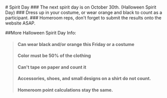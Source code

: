 <br/>
# Spirit Day
### The next spirit day is on October 30th. (Halloween Spirit Day)
### Dress up in your costume, or wear orange and black to count as a participant.
### Homeroom reps, don't forget to submit the results onto the website ASAP.

##More Halloween Spirit Day Info:
>#### Can wear black and/or orange this Friday or a costume
>#### Color must be 50% of the clothing
>#### Can't tape on paper and count it
>#### Accessories, shoes, and small designs on a shirt do not count.
>#### Homeroom point calculations stay the same. 
 
<!--
## Terracycle is the chance to get green in your community!
## We are collecting personal beauty care items
## We accept:
### -toothpaste and mouthwash containers
### -soap, shampoo, and lotion bottles
### -make-up containers
### -any plastic containers used for your personal care and hygiene

## Encourage your homeroom to participate, because the homeroom with the most participation will receive a special prize!
## Thank you for helping your community raise awareness about keeping this Earth green! We want Earth to stay healthy for a long time!
-->
